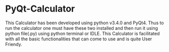 # PyQt-Calculator
This Calculator has been developed using python v3.4.0 and PyQt4.
Thus to run the calculator one  must have these two installed and then run it using python file(.py) using python terminal or IDLE.
This Calculator is facilitated with all the basic functionalities that can come to use and is quite User Friendy.
